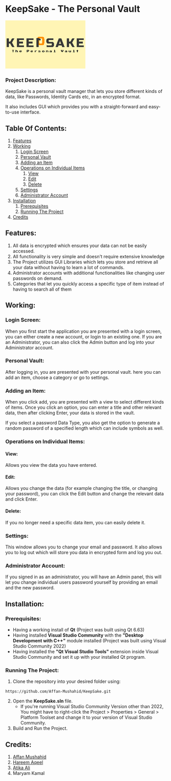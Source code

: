 

# KeepSake - The Personal Vault
![Image](KeepSake_New.png)

### Project Description:
KeepSake is a personal vault manager that lets you store different kinds of data, like Passwords, Identity Cards etc, in an encrypted format.

It also includes GUI which provides you with a straight-forward and easy-to-use interface.
 
## Table Of Contents:
1. [Features](#features)
2. [Working](#working)
    1. [Login Screen](#login-screen)
    2. [Personal Vault](#personal-vault)
    3. [Adding an Item](#adding-an-item)
    4. [Operations on Individual Items](#operations-on-individual-items)
        1. [View](#view)
        2. [Edit](#edit)
        3. [Delete](#delete)
    5. [Settings](#settings)
    6. [Administrator Account](#administrator-account)
3. [Installation](#installation)
    1. [Prerequisites](#prerequisites)
    2. [Running The Project](#running-the-project)
4. [Credits](#credits)

## Features:
1) All data is encrypted which ensures your data can not be easily accessed.
2) All functionality is very simple and doesn't require extensive knowledge
3) The Project utilizes GUI Libraries which lets you store and retrieve all your data without having to learn a lot of commands.
4) Administrator accounts with additional functionalities like changing user passwords on demand.
5) Categories that let you quickly access a specific type of item instead of having to search all of them

## Working:
### Login Screen:
When you first start the application you are presented with a login screen, you can either create a new account, or login to an existing one. If you are an Administrator, you can also click the Admin button and log into your Administrator account.

### Personal Vault:
After logging in, you are presented with your personal vault. here you can add an item, choose a category or go to settings.

### Adding an Item:
When you click add, you are presented with a view to select different kinds of items. Once you click an option, you can enter a title and other relevant data, then after clicking Enter, your data is stored in the vault.

If you select a password Data Type, you also get the option to generate a random password of a specified length which can include symbols as well.

### Operations on Individual Items:

#### View:
Allows you view the data you have entered.

#### Edit:
Allows you change the data (for example changing the title, or changing your password), you can click the Edit button and change the relevant data and click Enter.

#### Delete:
If you no longer need a specific data item, you can easily delete it.

### Settings:
This window allows you to change your email and password. It also allows you to log out which will store you data in encrypted form and log you out.

### Administrator Account:
If you signed in as an administrator, you will have an Admin panel, this will let you change individual users password yourself by providing an email and the new password.

## Installation:

### Prerequisites:
- Having a working install of **Qt** (Project was built using Qt 6.63)
- Having installed **Visual Studio Community** with the **"Desktop Development with C++"** module installed (Project was built using Visual Studio Community 2022)
- Having installed the **"Qt Visual Studio Tools"** extension inside Visual Studio Community and set it up with your installed Qt program.

### Running The Project:
1. Clone the repository into your desired folder using:
```
https://github.com/Affan-Mushahid/KeepSake.git
```

2. Open the **KeepSake.sln** file.
    - If you're running Visual Studio Community Version other than 2022, You might have to right-click the Project > Properties > General > Platform Toolset and change it to your version of Visual Studio Community.
3. Build and Run the Project.

## Credits:
1. [Affan Mushahid](https://github.com/Affan-Mushahid)
2. [Hareem Aqeel](https://github.com/hareem-aqeel)
3. [Atika Ali](https://github.com/atika-ali)
4. Maryam Kamal
